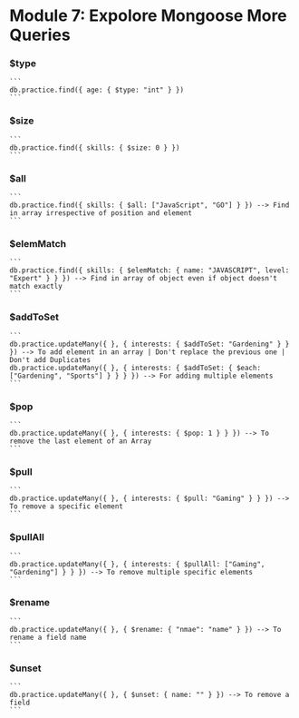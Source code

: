 # Module 7: Expolore Mongoose More Queries

### $type 
    ```
    db.practice.find({ age: { $type: "int" } })
    ```

### $size 
    ```
    db.practice.find({ skills: { $size: 0 } })
    ```

### $all 
    ```
    db.practice.find({ skills: { $all: ["JavaScript", "GO"] } }) --> Find in array irrespective of position and element
    ```

### $elemMatch 
    ```
    db.practice.find({ skills: { $elemMatch: { name: "JAVASCRIPT", level: "Expert" } } }) --> Find in array of object even if object doesn't match exactly
    ```

### $addToSet 
    ```
    db.practice.updateMany({ }, { interests: { $addToSet: "Gardening" } } }) --> To add element in an array | Don't replace the previous one | Don't add Duplicates
    db.practice.updateMany({ }, { interests: { $addToSet: { $each: ["Gardening", "Sports"] } } } }) --> For adding multiple elements
    ```

### $pop 
    ```
    db.practice.updateMany({ }, { interests: { $pop: 1 } } }) --> To remove the last element of an Array
    ```

### $pull 
    ```
    db.practice.updateMany({ }, { interests: { $pull: "Gaming" } } }) --> To remove a specific element
    ```

### $pullAll 
    ```
    db.practice.updateMany({ }, { interests: { $pullAll: ["Gaming", "Gardening"] } } }) --> To remove multiple specific elements
    ```

### $rename 
    ```
    db.practice.updateMany({ }, { $rename: { "nmae": "name" } }) --> To rename a field name
    ```

### $unset 
    ```
    db.practice.updateMany({ }, { $unset: { name: "" } }) --> To remove a field
    ```
